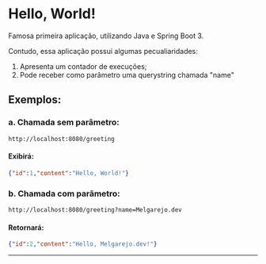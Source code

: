# Hello, World!

Famosa primeira aplicação, utilizando Java e Spring Boot 3.

Contudo, essa aplicação possui algumas pecualiaridades:

1. Apresenta um contador de execuções;
2. Pode receber como parâmetro uma querystring chamada "name"

## Exemplos:

### a. Chamada sem parâmetro:

```
http://localhost:8080/greeting
```

#### Exibirá:

```json
{"id":1,"content":"Hello, World!"}
```

### b. Chamada com parãmetro:


```
http://localhost:8080/greeting?name=Melgarejo.dev
```

#### Retornará:

```json
{"id":2,"content":"Hello, Melgarejo.dev!"}
```

---

